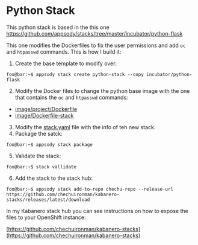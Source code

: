 # Python Stack 

This python stack is based in the this one https://github.com/appsody/stacks/tree/master/incubator/python-flask

This one modifies the Dockerfiles to fix the user permissions and add `oc` and `htpasswd` commands. This is how I build it:

1. Create the base template to modify over:

```console 
foo@bar:~$ appsody stack create python-stack --copy incubator/python-flask
```
2. Modify the Docker files to change the python base image with the one that contains the `oc` and `htpasswd` commands: 
- [image/project/Dockerfile](https://github.com/chechuironman/kabanero-python-stack/blob/master/image/project/Dockerfile) 
- [image/Dockerfile-stack](https://github.com/chechuironman/kabanero-python-stack/blob/master/image/Dockerfile-stack)
3. Modify the [stack.yaml](https://github.com/chechuironman/kabanero-python-stack/blob/master/stack.yaml) file with the info of teh new stack.
4. Package the satck:

```console 
foo@bar:~$ appsody stack package
```

5. Validate the stack:

```console 
foo@bar:~$ stack vallidate
```

6. Add the stack to the stack hub:

```console 
foo@bar:~$ appsody stack add-to-repo chechu-repo --release-url https://github.com/chechuironman/kabanero-stacks/releases/latest/download
```

In my Kabanero stack hub you can see instructions on how to expose the files to your OpenShift instance:

[https://github.com/chechuironman/kabanero-stacks](https://github.com/chechuironman/kabanero-stacks)
